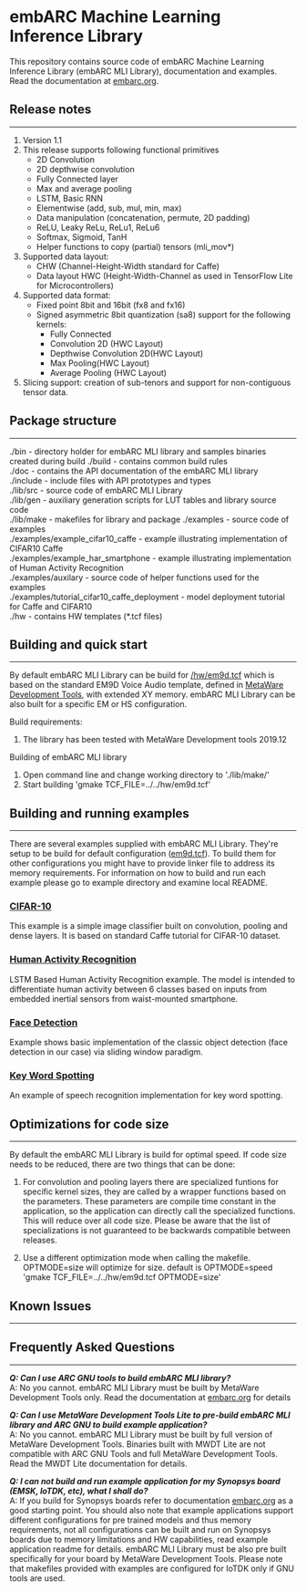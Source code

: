 embARC Machine Learning Inference Library
==================================================

This repository contains source code of embARC Machine Learning Inference Library (embARC MLI Library), 
documentation and examples. Read the documentation at [embarc.org](https://embarc.org/embarc_mli).

## Release notes
----------------
1. Version 1.1
2. This release supports following functional primitives
	* 2D Convolution
	* 2D depthwise convolution
	* Fully Connected layer
	* Max and average pooling
	* LSTM, Basic RNN
	* Elementwise (add, sub, mul, min, max)
	* Data manipulation (concatenation, permute, 2D padding)
	* ReLU, Leaky ReLu, ReLu1, ReLu6
	* Softmax, Sigmoid, TanH
	* Helper functions to copy (partial) tensors (mli_mov*)
3. Supported data layout:
	* CHW (Channel-Height-Width standard for Caffe)
	* Data layout HWC (Height-Width-Channel as used in TensorFlow Lite for Microcontrollers)
4. Supported data format:
	* Fixed point 8bit and 16bit (fx8 and fx16)
	* Signed asymmetric 8bit quantization (sa8) support for  the following kernels:
		* Fully Connected
		* Convolution 2D (HWC Layout)
		* Depthwise Convolution 2D(HWC Layout)
		* Max Pooling(HWC Layout)
		* Average Pooling (HWC Layout)
5. Slicing support: creation of sub-tenors and support for non-contiguous tensor data.

## Package structure
--------------------
./bin                             		- directory holder for embARC MLI library and samples binaries created during build
./build                           		- contains common build rules  
./doc                             		- contains the API documentation of the embARC MLI library  
./include                         		- include files with API prototypes and types  
./lib/src                         		- source code of embARC MLI Library  
./lib/gen                         		- auxiliary generation scripts for LUT tables and library source code  
./lib/make                        		- makefiles for library and package
./examples                        		- source code of examples  
./examples/example_cifar10_caffe  		- example illustrating implementation of CIFAR10 Caffe  
./examples/example_har_smartphone 		- example illustrating implementation of Human Activity Recognition  
./examples/auxilary               		- source code of helper functions used for the examples  
./examples/tutorial_cifar10_caffe_deployment	- model deployment tutorial for Caffe and CIFAR10  
./hw                              		- contains HW templates (*.tcf files)   

## Building and quick start
---------------------------
By default embARC MLI Library can be build for [/hw/em9d.tcf](/hw/em9d.tcf) which is based on the standard EM9D Voice Audio template, 
defined in [MetaWare Development Tools](https://www.synopsys.com/dw/ipdir.php?ds=sw_metaware), with extended XY memory. embARC MLI Library can be also built for a specific 
EM or HS configuration.

Build requirements:
1. The library has been tested with MetaWare Development tools 2019.12

Building of embARC MLI library
1. Open command line and change working directory to './lib/make/'
2. Start building
	'gmake TCF_FILE=../../hw/em9d.tcf'

## Building and running examples
---------------------------------------------
There are several examples supplied with embARC MLI Library. They're setup to be build for default configuration \([em9d.tcf](/hw/em9d.tcf)\). To build them for other configurations you might have to provide linker file to address its memory requirements. For information on how to build and run each example please go to example directory and examine local README.		
### [CIFAR-10](/examples/example_cifar10_caffe)
This example is a simple image classifier built on convolution, pooling and dense layers. It is based on standard Caffe tutorial for CIFAR-10 dataset.
### [Human Activity Recognition](/examples/example_har_smartphone)
LSTM Based Human Activity Recognition example. The model is intended to differentiate human activity between 6 classes based on inputs from embedded inertial sensors from waist-mounted smartphone. 
### [Face Detection](/examples/example_face_detect)
Example shows basic implementation of the classic object detection (face detection in our case) via sliding window paradigm. 
### [Key Word Spotting](/examples/example_kws_speech)
An example of speech recognition implementation for key word spotting.

## Optimizations for code size
------------------------------
By default the embARC MLI Library is build for optimal speed. If code size needs to be reduced, there are two things that can be done:
1. For convolution and pooling layers there are specialized funtions for specific kernel sizes, they are called by a wrapper functions based on the parameters.
These parameters are compile time constant in the application, so the application can directly call the specialized functions. This will reduce over all code size.
Please be aware that the list of specializations is not guaranteed to be backwards compatible between releases.

2. Use a different optimization mode when calling the makefile. OPTMODE=size will optimize for size. default is OPTMODE=speed
	'gmake TCF_FILE=../../hw/em9d.tcf OPTMODE=size'

## Known Issues
---------------

## Frequently Asked Questions
---------------

***Q: Can I use ARC GNU tools to build embARC MLI library?***  
A: No you cannot. embARC MLI Library must be built by MetaWare Development Tools only. Read the documentation at [embarc.org]( https://embarc.org/embarc_mli/doc/build/html/getting_started/getting_started.html#build-library) for details

***Q: Can I use MetaWare Development Tools Lite to pre-build embARC MLI library and ARC GNU to build example application?***  
A: No you cannot. embARC MLI Library must be built by full version of MetaWare Development Tools. Binaries built with MWDT Lite are not compatible with ARC GNU Tools and full MetaWare Development Tools. Read the MWDT Lite documentation for details.

***Q: I can not build and run example application for my Synopsys board (EMSK, IoTDK, etc), what I shall do?***  
A: If you build for Synopsys boards refer to documentation [embarc.org](https://embarc.org/platforms.html) as a good starting point. 
You should also note that example applications support different configurations for pre trained models and thus memory requirements, not all configurations can be built and run on Synopsys boards due to memory limitations and HW capabilities, read example application readme for details. embARC MLI Library must be also pre built specifically for your board by MetaWare Development Tools. Please note that makefiles provided with examples are configured for IoTDK only if GNU tools are used.
